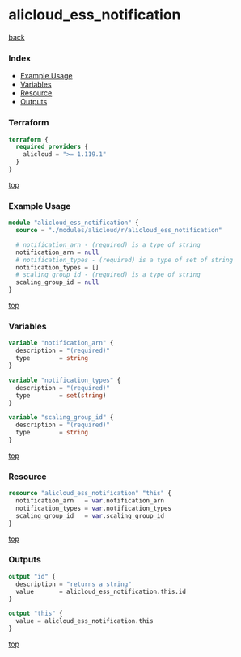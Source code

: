 # alicloud_ess_notification

[back](../alicloud.md)

### Index

- [Example Usage](#example-usage)
- [Variables](#variables)
- [Resource](#resource)
- [Outputs](#outputs)

### Terraform

```terraform
terraform {
  required_providers {
    alicloud = ">= 1.119.1"
  }
}
```

[top](#index)

### Example Usage

```terraform
module "alicloud_ess_notification" {
  source = "./modules/alicloud/r/alicloud_ess_notification"

  # notification_arn - (required) is a type of string
  notification_arn = null
  # notification_types - (required) is a type of set of string
  notification_types = []
  # scaling_group_id - (required) is a type of string
  scaling_group_id = null
}
```

[top](#index)

### Variables

```terraform
variable "notification_arn" {
  description = "(required)"
  type        = string
}

variable "notification_types" {
  description = "(required)"
  type        = set(string)
}

variable "scaling_group_id" {
  description = "(required)"
  type        = string
}
```

[top](#index)

### Resource

```terraform
resource "alicloud_ess_notification" "this" {
  notification_arn   = var.notification_arn
  notification_types = var.notification_types
  scaling_group_id   = var.scaling_group_id
}
```

[top](#index)

### Outputs

```terraform
output "id" {
  description = "returns a string"
  value       = alicloud_ess_notification.this.id
}

output "this" {
  value = alicloud_ess_notification.this
}
```

[top](#index)